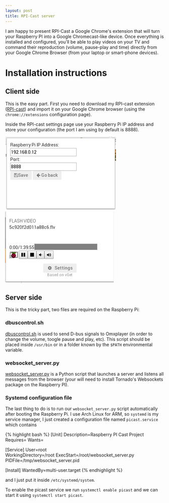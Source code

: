 ```yaml
---
layout: post
title: RPI-Cast server
---
```


I am happy to present RPI-Cast a Google Chrome's extension that will turn your Raspberry PI into a Google Chromecast-like device. Once everything is installed and configured, you'll be able to play videos on your TV and command their reproduction (volume, pause-play and time) directly from your Google Chrome Browser (from your laptop or smart-phone devices).

# Installation instructions

## Client side

This is the easy part. First you need to download my RPI-cast extension ([RPI-cast](../lectures/RPI-cast.zip)) and import it on your Google Chrome browser (using the `chrome://extensions` configuration page). 

Inside the RPI-cast settings page use your Raspberry Pi IP address and store your configuration (the port I am using by default is 8888).

![RPI-Cast settings page](../lectures/picast01.png)
![RPI-Cast video controls](../lectures/picast03.png)


## Server side

This is the tricky part, two files are required on the Raspberry Pi:

### dbuscontrol.sh

[dbuscontrol.sh](../lectures/dbuscontrol.sh) is used to send D-bus signals to Omxplayer (in order to change the volume, toogle pause and play, etc). This script should be placed inside `/usr/bin` or in a folder known by the `$PATH` environmental variable.

### websocket_server.py

[websocket_server.py](../lectures/websocket_server.py) is a Python script that launches a server and listens all messages from the browser (your will need to install Tornado's Websockets package on the Raspberry PI).

### Systemd configuration file

The last thing to do is to run our `websocket_server.py` script automatically after booting the Raspberry Pi. I use Arch Linux for ARM, so `systemd` is my service manager, I just created a configuration file named `picast.service` which contains

{% highlight bash %}
[Unit]
Description=Raspberry PI Cast Project
Requires=
Wants=

[Service]
User=root  
WorkingDirectory=/root
ExecStart=/root/websocket_server.py
PIDFile=/tmp/websocket_server.pid

[Install]
WantedBy=multi-user.target 
{% endhighlight %}

and I just put it inside `/etc/systemd/system`.

To enable the picast service we run `systemctl enable picast` and we can start it using `systemctl start picast`.


 

